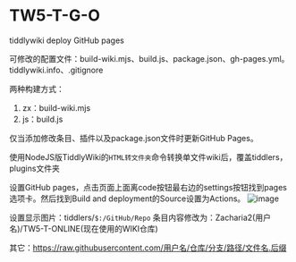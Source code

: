 # TW5-T-G-O

tiddlywiki deploy GitHub pages

可修改的配置文件：build-wiki.mjs、build.js、package.json、gh-pages.yml。  tiddlywiki.info、.gitignore

两种构建方式：
1. zx：build-wiki.mjs
2. js：build.js

仅当添加修改条目、插件以及package.json文件时更新GitHub Pages。

使用NodeJS版TiddlyWiki的`HTML转文件夹`命令转换单文件wiki后，覆盖tiddlers，plugins文件夹

设置GitHub pages，点击页面上面离code按钮最右边的settings按钮找到pages选项卡。然后找到Build and deployment的Source设置为Actions。
![image](https://user-images.githubusercontent.com/32425955/211513957-2e679998-6035-4904-9c0e-58fab7963b05.png)


设置显示图片：tiddlers/`$:/GitHub/Repo` 条目内容修改为：Zacharia2(用户名)/TW5-T-ONLINE(现在使用的WIKI仓库)

其它：https://raw.githubusercontent.com/用户名/仓库/分支/路径/文件名.后缀
